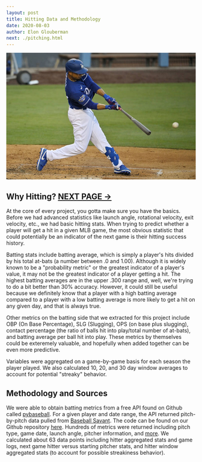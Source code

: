 ```yaml
---
layout: post
title: Hitting Data and Methodology
date: 2020-08-03
author: Elon Glouberman
next: ./pitching.html
---
```

![mookie](./images/mookie.jpg "mookie")

## Why Hitting?   **[NEXT PAGE ->](./pitching.html "next")**

At the core of every project, you gotta make sure you have the basics. Before we had advanced statistics like launch angle, rotational velocity, exit velocity, etc., we had basic hitting stats. When trying to predict whether a player will get a hit in a given MLB game, the most obvious statistic that could potentially be an indicator of the next game is their hitting success history. 

Batting stats include batting average, which is simply a player's hits divided by his total at-bats (a number between .0 and 1.00). Although it is widely known to be a "probability metric" or the greatest indicator of a player's value, it may not be the greatest indicator of a player getting a hit. The highest batting averages are in the upper .300 range and, well, we're trying to do a bit better than 30% accuracy. However, it could still be useful because we definitely know that a player with a high batting average compared to a player with a low batting average is more likely to get a hit on any given day, and that is always true. 

Other metrics on the batting side that we extracted for this project include OBP (On Base Percentage), SLG (Slugging), OPS (on base plus slugging), contact percentage (the ratio of balls hit into play/total number of at-bats), and batting average per ball hit into play. These metrics by themselves could be exteremely valuable, and hopefully when added together can be even more predictive. 

Variables were aggregated on a game-by-game basis for each season the player played. We also calculated 10, 20, and 30 day window averages to account for potential "streaky" behavior. 


## Methodology and Sources

We were able to obtain batting metrics from a free API found on Github called [pybaseball](https://github.com/jldbc/pybaseball). For a given player and date range, the API returned pitch-by-pitch data pulled from [Baseball Savant](https://baseballsavant.mlb.com/csv-docs). The code can be found on our Github repository [here](https://github.com/eglouberman/MLB-hit-predictor/blob/master/get_aggregate_hitting_data.py). Hundreds of metrics were returned including pitch type, game date, launch angle, pitcher information, and [more](https://baseballsavant.mlb.com/csv-docs). We calculated about 63 data points including hitter aggregated stats and game logs, next game hitter versus starting pitcher stats, and hitter window aggregated stats (to account for possible streakiness behavior). 
